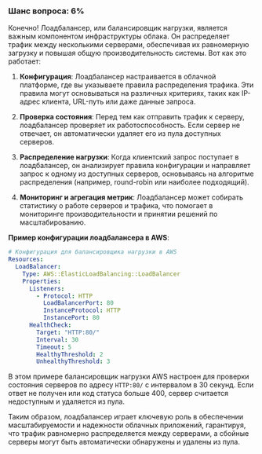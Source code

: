### Шанс вопроса: 6%

Конечно! Лоадбалансер, или балансировщик нагрузки, является важным компонентом инфраструктуры облака. Он распределяет трафик между несколькими серверами, обеспечивая их равномерную загрузку и повышая общую производительность системы. Вот как это работает:

1. **Конфигурация**: Лоадбалансер настраивается в облачной платформе, где вы указываете правила распределения трафика. Эти правила могут основываться на различных критериях, таких как IP-адрес клиента, URL-путь или даже данные запроса.

2. **Проверка состояния**: Перед тем как отправить трафик к серверу, лоадбалансер проверяет их работоспособность. Если сервер не отвечает, он автоматически удаляет его из пула доступных серверов.

3. **Распределение нагрузки**: Когда клиентский запрос поступает в лоадбалансер, он анализирует правила конфигурации и направляет запрос к одному из доступных серверов, основываясь на алгоритме распределения (например, round-robin или наиболее подходящий).

4. **Мониторинг и агрегация метрик**: Лоадбалансер может собирать статистику о работе серверов и трафика, что помогает в мониторинге производительности и принятии решений по масштабированию.

**Пример конфигурации лоадбалансера в AWS**:
```yaml
# Конфигурация для балансировщика нагрузки в AWS
Resources:
  LoadBalancer:
    Type: AWS::ElasticLoadBalancing::LoadBalancer
    Properties:
      Listeners:
        - Protocol: HTTP
          LoadBalancerPort: 80
          InstanceProtocol: HTTP
          InstancePort: 80
      HealthCheck:
        Target: "HTTP:80/"
        Interval: 30
        Timeout: 5
        HealthyThreshold: 2
        UnhealthyThreshold: 3
```
В этом примере балансировщик нагрузки AWS настроен для проверки состояния серверов по адресу `HTTP:80/` с интервалом в 30 секунд. Если ответ не получен или код статуса больше 400, сервер считается недоступным и удаляется из пула.

Таким образом, лоадбалансер играет ключевую роль в обеспечении масштабируемости и надежности облачных приложений, гарантируя, что трафик равномерно распределяется между серверами, а сбойные серверы могут быть автоматически обнаружены и удалены из пула.